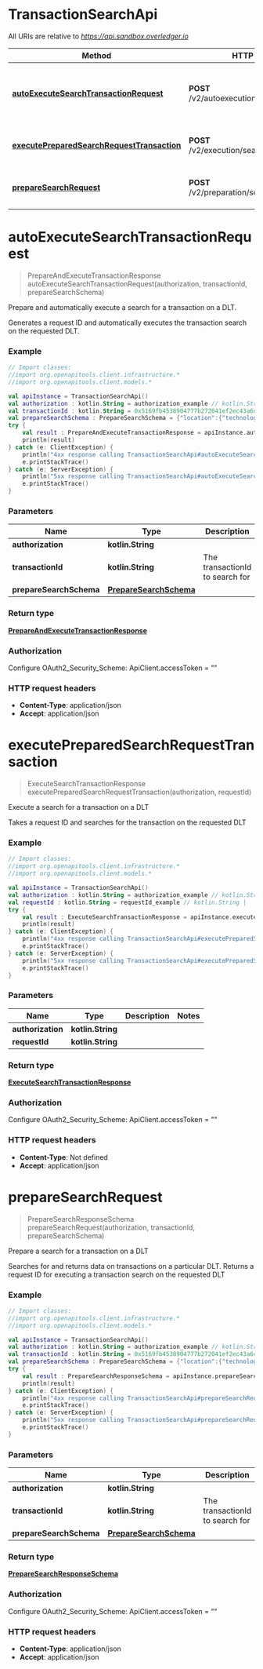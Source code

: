 # TransactionSearchApi

All URIs are relative to *https://api.sandbox.overledger.io*

Method | HTTP request | Description
------------- | ------------- | -------------
[**autoExecuteSearchTransactionRequest**](TransactionSearchApi.md#autoExecuteSearchTransactionRequest) | **POST** /v2/autoexecution/search/transaction | Prepare and automatically execute a search for a transaction on a DLT.
[**executePreparedSearchRequestTransaction**](TransactionSearchApi.md#executePreparedSearchRequestTransaction) | **POST** /v2/execution/search/transaction | Execute a search for a transaction on a DLT
[**prepareSearchRequest**](TransactionSearchApi.md#prepareSearchRequest) | **POST** /v2/preparation/search/transaction | Prepare a search for a transaction on a DLT


<a name="autoExecuteSearchTransactionRequest"></a>
# **autoExecuteSearchTransactionRequest**
> PrepareAndExecuteTransactionResponse autoExecuteSearchTransactionRequest(authorization, transactionId, prepareSearchSchema)

Prepare and automatically execute a search for a transaction on a DLT.

Generates a request ID and automatically executes the transaction search on the requested DLT.

### Example
```kotlin
// Import classes:
//import org.openapitools.client.infrastructure.*
//import org.openapitools.client.models.*

val apiInstance = TransactionSearchApi()
val authorization : kotlin.String = authorization_example // kotlin.String | 
val transactionId : kotlin.String = 0x5169fb4538904777b272041ef2ec43a6cfa69515dffead2809d54d9f53c172ab // kotlin.String | The transactionId to search for
val prepareSearchSchema : PrepareSearchSchema = {"location":{"technology":"Ethereum","network":"Ropsten Testnet"}} // PrepareSearchSchema | 
try {
    val result : PrepareAndExecuteTransactionResponse = apiInstance.autoExecuteSearchTransactionRequest(authorization, transactionId, prepareSearchSchema)
    println(result)
} catch (e: ClientException) {
    println("4xx response calling TransactionSearchApi#autoExecuteSearchTransactionRequest")
    e.printStackTrace()
} catch (e: ServerException) {
    println("5xx response calling TransactionSearchApi#autoExecuteSearchTransactionRequest")
    e.printStackTrace()
}
```

### Parameters

Name | Type | Description  | Notes
------------- | ------------- | ------------- | -------------
 **authorization** | **kotlin.String**|  |
 **transactionId** | **kotlin.String**| The transactionId to search for |
 **prepareSearchSchema** | [**PrepareSearchSchema**](PrepareSearchSchema.md)|  |

### Return type

[**PrepareAndExecuteTransactionResponse**](PrepareAndExecuteTransactionResponse.md)

### Authorization


Configure OAuth2_Security_Scheme:
    ApiClient.accessToken = ""

### HTTP request headers

 - **Content-Type**: application/json
 - **Accept**: application/json

<a name="executePreparedSearchRequestTransaction"></a>
# **executePreparedSearchRequestTransaction**
> ExecuteSearchTransactionResponse executePreparedSearchRequestTransaction(authorization, requestId)

Execute a search for a transaction on a DLT

Takes a request ID and searches for the transaction on the requested DLT

### Example
```kotlin
// Import classes:
//import org.openapitools.client.infrastructure.*
//import org.openapitools.client.models.*

val apiInstance = TransactionSearchApi()
val authorization : kotlin.String = authorization_example // kotlin.String | 
val requestId : kotlin.String = requestId_example // kotlin.String | 
try {
    val result : ExecuteSearchTransactionResponse = apiInstance.executePreparedSearchRequestTransaction(authorization, requestId)
    println(result)
} catch (e: ClientException) {
    println("4xx response calling TransactionSearchApi#executePreparedSearchRequestTransaction")
    e.printStackTrace()
} catch (e: ServerException) {
    println("5xx response calling TransactionSearchApi#executePreparedSearchRequestTransaction")
    e.printStackTrace()
}
```

### Parameters

Name | Type | Description  | Notes
------------- | ------------- | ------------- | -------------
 **authorization** | **kotlin.String**|  |
 **requestId** | **kotlin.String**|  |

### Return type

[**ExecuteSearchTransactionResponse**](ExecuteSearchTransactionResponse.md)

### Authorization


Configure OAuth2_Security_Scheme:
    ApiClient.accessToken = ""

### HTTP request headers

 - **Content-Type**: Not defined
 - **Accept**: application/json

<a name="prepareSearchRequest"></a>
# **prepareSearchRequest**
> PrepareSearchResponseSchema prepareSearchRequest(authorization, transactionId, prepareSearchSchema)

Prepare a search for a transaction on a DLT

Searches for and returns data on transactions on a particular DLT. Returns a request ID for executing a transaction search on the requested DLT

### Example
```kotlin
// Import classes:
//import org.openapitools.client.infrastructure.*
//import org.openapitools.client.models.*

val apiInstance = TransactionSearchApi()
val authorization : kotlin.String = authorization_example // kotlin.String | 
val transactionId : kotlin.String = 0x5169fb4538904777b272041ef2ec43a6cfa69515dffead2809d54d9f53c172ab // kotlin.String | The transactionId to search for
val prepareSearchSchema : PrepareSearchSchema = {"location":{"technology":"Ethereum","network":"Ropsten Testnet"}} // PrepareSearchSchema | 
try {
    val result : PrepareSearchResponseSchema = apiInstance.prepareSearchRequest(authorization, transactionId, prepareSearchSchema)
    println(result)
} catch (e: ClientException) {
    println("4xx response calling TransactionSearchApi#prepareSearchRequest")
    e.printStackTrace()
} catch (e: ServerException) {
    println("5xx response calling TransactionSearchApi#prepareSearchRequest")
    e.printStackTrace()
}
```

### Parameters

Name | Type | Description  | Notes
------------- | ------------- | ------------- | -------------
 **authorization** | **kotlin.String**|  |
 **transactionId** | **kotlin.String**| The transactionId to search for |
 **prepareSearchSchema** | [**PrepareSearchSchema**](PrepareSearchSchema.md)|  |

### Return type

[**PrepareSearchResponseSchema**](PrepareSearchResponseSchema.md)

### Authorization


Configure OAuth2_Security_Scheme:
    ApiClient.accessToken = ""

### HTTP request headers

 - **Content-Type**: application/json
 - **Accept**: application/json

